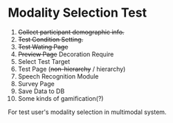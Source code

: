 # Modality Selection Test

1. ~~Collect participant demographic info.~~
2. ~~Test Condition Setting.~~
3. ~~Test Wating Page~~
4. ~~Preview Page~~  Decoration Require
5. Select Test Target
6. Test Page (~~non-hierarchy~~ / hierarchy)
7. Speech Recognition Module
8. Survey Page
9. Save Data to DB
10. Some kinds of gamification(?)

For test user's modality selection in multimodal system.
